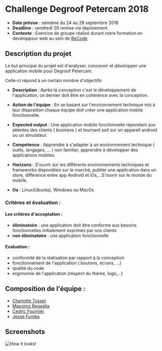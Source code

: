 # Challenge Degroof Petercam 2018
- **Date prévue** : semaine du 24 au 28 septembre 2018
- **Deadline** : vendredi 28 remise via deploiement
- **Contexte** : Exercice de groupe réalisé durant notre formation en developpeur web au sein de [BeCode](https://github.com/becodeorg/)

## Description du projet
Le but principal du projet est d'analyser, concevoir et développer une application mobile pour Degroof Petercam.

 Celle-ci répond à un certain nombre d'objectifs:

- **Description** : Après la conception c'est le développement de l'application, ce dernier doit être en cohérence avec la conception.
- **Action de l'équipe** : En se basant sur l'environnement technique mis à leur disposition chaque équipe doit créer une application mobile fonctionnelle.

- **Expected output** : Une application mobile fonctionnelle répondant aux attentes des clients ( business ) et tournant soit sur un appareil android ou un simulateur.
- **Compétence** : Apprendre à s'adapter à un environnement technique ( outils, langages, ... ) non familier, apprendre à développer des applications mobiles.
- **Horizons** : S'ouvrir sur les différents environnements techniques et frameworks disponibles sur le marché, publier une application dans un store, différence entre app Android et iOs,...S'ouvrir sur le monde du mobile.
- **Os** : Linux(Ubuntu), Windows ou MacOs 

### Critères et évaluation :
#### Les critères d'acceptation : 
   - **éliminatoire** : une application doit être conforme aux besoins fonctionnelles initialement exprimés par nos clients
   - **non éliminatoire** : une application fonctionnelle

#### Evaluation :
- conformité de la réalisation par rapport à la conception
- fonctionnement de l'application ( boutons, écrans, ...)
- qualité du code
-  ergonomie de l'application (respect du thème, logo,...)

## Composition de l'équipe :
- [Charlotte Tusset](https://github.com/CharlotteTusset)
- [Massimo Regaglia](https://github.com/mregaglia)
- [Cedric Fournier](https://github.com/Cedric-Fournier)
- [Jesse Fumba](https://github.com/JFumba)

## Screenshots 

![How it looks!](DegroofPetercamApp/assets/appresult.gif)